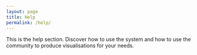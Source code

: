```yaml
---
layout: page
title: Help
permalink: /help/
---
```


This is the help section. Discover how to use the system and how to use the community to produce visualisations for your needs.
